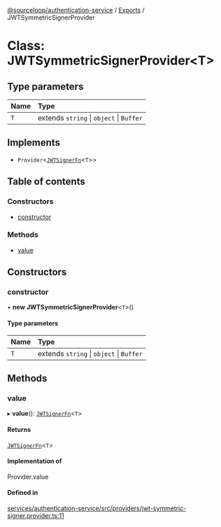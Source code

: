 [@sourceloop/authentication-service](../README.md) / [Exports](../modules.md) / JWTSymmetricSignerProvider

# Class: JWTSymmetricSignerProvider<T\>

## Type parameters

| Name | Type |
| :------ | :------ |
| `T` | extends `string` \| `object` \| `Buffer` |

## Implements

- `Provider`<[`JWTSignerFn`](../modules.md#jwtsignerfn)<`T`\>\>

## Table of contents

### Constructors

- [constructor](JWTSymmetricSignerProvider.md#constructor)

### Methods

- [value](JWTSymmetricSignerProvider.md#value)

## Constructors

### constructor

• **new JWTSymmetricSignerProvider**<`T`\>()

#### Type parameters

| Name | Type |
| :------ | :------ |
| `T` | extends `string` \| `object` \| `Buffer` |

## Methods

### value

▸ **value**(): [`JWTSignerFn`](../modules.md#jwtsignerfn)<`T`\>

#### Returns

[`JWTSignerFn`](../modules.md#jwtsignerfn)<`T`\>

#### Implementation of

Provider.value

#### Defined in

[services/authentication-service/src/providers/jwt-symmetric-signer.provider.ts:11](https://github.com/sourcefuse/loopback4-microservice-catalog/blob/00e854d46/services/authentication-service/src/providers/jwt-symmetric-signer.provider.ts#L11)
